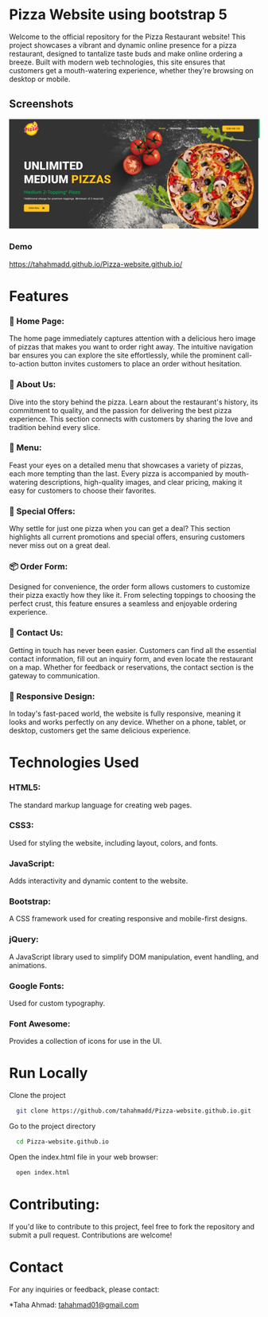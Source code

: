 
# Pizza Website using bootstrap 5

Welcome to the official repository for the Pizza Restaurant website! This project showcases a vibrant and dynamic online presence for a pizza restaurant, designed to tantalize taste buds and make online ordering a breeze. Built with modern web technologies, this site ensures that customers get a mouth-watering experience, whether they're browsing on desktop or mobile.

## Screenshots

![App Screenshot](https://github.com/Tahahmadd/Pizza-website.github.io/blob/858f29d83ccf57ec96e37aaab76caeb1c20ec2ba/pizza-website-homepage.png)

### Demo

https://tahahmadd.github.io/Pizza-website.github.io/

# Features

### 🍕 Home Page:

The home page immediately captures attention with a delicious hero image of pizzas that makes you want to order right away. The intuitive navigation bar ensures you can explore the site effortlessly, while the prominent call-to-action button invites customers to place an order without hesitation.

### 🍴 About Us:

Dive into the story behind the pizza. Learn about the restaurant's history, its commitment to quality, and the passion for delivering the best pizza experience. This section connects with customers by sharing the love and tradition behind every slice.


### 🍕 Menu:

Feast your eyes on a detailed menu that showcases a variety of pizzas, each more tempting than the last. Every pizza is accompanied by mouth-watering descriptions, high-quality images, and clear pricing, making it easy for customers to choose their favorites.


### 🎉 Special Offers: 

Why settle for just one pizza when you can get a deal? This section highlights all current promotions and special offers, ensuring customers never miss out on a great deal.


### 📦 Order Form:

Designed for convenience, the order form allows customers to customize their pizza exactly how they like it. From selecting toppings to choosing the perfect crust, this feature ensures a seamless and enjoyable ordering experience.


### 📍 Contact Us: 

Getting in touch has never been easier. Customers can find all the essential contact information, fill out an inquiry form, and even locate the restaurant on a map. Whether for feedback or reservations, the contact section is the gateway to communication.


### 📱 Responsive Design: 

In today's fast-paced world, the website is fully responsive, meaning it looks and works perfectly on any device. Whether on a phone, tablet, or desktop, customers get the same delicious experience.



# Technologies Used

### HTML5: 
The standard markup language for creating web pages.

### CSS3: 
Used for styling the website, including layout, colors, and fonts.

### JavaScript: 
Adds interactivity and dynamic content to the website.

### Bootstrap: 
A CSS framework used for creating responsive and mobile-first designs.

### jQuery: 
A JavaScript library used to simplify DOM manipulation, event handling, and animations.

### Google Fonts: 
Used for custom typography.

### Font Awesome: 
Provides a collection of icons for use in the UI.



# Run Locally

Clone the project

```bash
  git clone https://github.com/tahahmadd/Pizza-website.github.io.git


```

Go to the project directory 

```bash
  cd Pizza-website.github.io


```

Open the index.html file in your web browser:

```bash
  open index.html


```

# Contributing:

If you'd like to contribute to this project, feel free to fork the repository and submit a pull request. Contributions are welcome!

# Contact
For any inquiries or feedback, please contact:

*Taha Ahmad: tahahmad01@gmail.com


 
